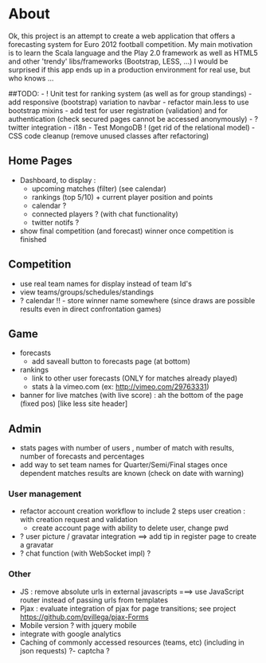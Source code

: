 
# About

Ok, this project is an attempt to create a web application that offers a forecasting system for Euro 2012 football competition.
My main motivation is to learn the Scala language and the Play 2.0 framework as well as HTML5 and other 'trendy' libs/frameworks (Bootstrap, LESS, ...)
I would be surprised if this app ends up in a production environment for real use, but who knows ...

##TODO:
	- ! Unit test for ranking system (as well as for group standings)
	- add responsive (bootstrap) variation to navbar
	- refactor main.less to use bootstrap mixins
	- add test for user registration (validation) and for authentication (check secured pages cannot be accessed anonymously)
	- ? twitter integration
	- i18n
	- Test MongoDB ! (get rid of the relational model)
	- CSS code cleanup (remove unused classes after refactoring)

## Home Pages

- Dashboard, to display :
	- upcoming matches (filter) (see calendar)
	- rankings (top 5/10) + current player position and points
	- calendar ?
	- connected players ? (with chat functionality)
	- twitter notifs ?
- show final competition (and forecast) winner once competition is finished
	
## Competition

- use real team names for display instead of team Id's
- view teams/groups/schedules/standings
- ? calendar
!! - store winner name somewhere (since draws are possible results even in direct confrontation games)

## Game

- forecasts
	- add saveall button to forecasts page (at bottom)
- rankings
	- link to other user forecasts (ONLY for matches already played)
	- stats à la vimeo.com (ex: http://vimeo.com/29763331)
- banner for live matches (with live score) : ah the bottom of the page (fixed pos) [like less site header]

## Admin
- stats pages with number of users , number of match with results, number of forecasts and percentages
- add way to set team names for Quarter/Semi/Final stages once dependent matches results are known (check on date with warning)

### User management
- refactor account creation workflow to include 2 steps user creation : with creation request and validation
	- create account page with ability to delete user, change pwd
- ? user picture / gravatar integration
	==> add tip in register page to create a gravatar
- ? chat function (with WebSocket impl) ?
	
### Other
- JS : remove absolute urls in external javascripts ===> use JavaScript router instead of passing urls from templates
- Pjax : evaluate integration of pjax for page transitions; see project https://github.com/pvillega/pjax-Forms
- Mobile version ? with jquery mobile
- integrate with google analytics
- Caching of commonly accessed resources (teams, etc) (including in json requests)
?- captcha ?